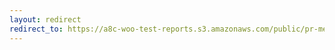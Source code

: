 ```yaml
---
layout: redirect
redirect_to: https://a8c-woo-test-reports.s3.amazonaws.com/public/pr-merge/39156/api/index.html
---
```

